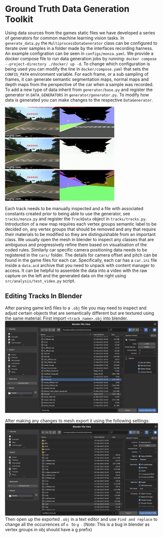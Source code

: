 # Ground Truth Data Generation Toolkit
Using data sources from the games static files we have developed a series of generators for common machine learning vision tasks.
In `generate_data.py` the `MultiprocessDataGenerator` class can be configured to iterate over samples in a folder made by the interfaces recording harness.
An example configration can be seen in `configs/monza.yaml`.
We provide a docker compose file to run data generation jobs by running: `docker compose --project-directory ./docker/ up -d`.
To change which configuration is being used you can modify the line in `docker/compose.yaml` that sets the `CONFIG_PATH` environment variable.
For each frame, or a sub sampling of frames, it can generate semantic segmentation maps, normal maps and depth maps from the perspective of the car when a sample was recorded.
To add a new type of data inherit from `generator/base.py` and register the generator in `DATA_GENERATORS` in `generator/generator.py`.
To modify how data is generated you can make changes to the respective `DataGenerator`.

![semantics](imgs/semantic-maps.gif)
![depth](imgs/depth-maps.gif)
![normals](imgs/normal-maps.gif)

Each track needs to be manually inspected and a file with associated constants created prior to being able to use the generator, see `tracks/monza.py` and register the `TrackData` object in `tracks/tracks.py`.
Introduction of a new map requires each vertex groups semantic label to be decided on, any vertex groups that should be removed and any that require their materials to be modified so they are distinguishable from an important class.
We usually open the mesh in blender to inspect any classes that are ambiguous and progressively refine them based on visualisation of the coded rules.
Similarly car specific camera positioning data needs to be registered in the `cars/` folder.
The details for camera offset and pitch can be found in the game files for each car.
Specifically, each car has a `car.ini` file inside a `data.acd` archive that you need to unpack with content manager to access.
It can be helpful to assemble the data into a video with the raw capture on the left and the generated data on the right using `src/analysis/test_video.py` script.

## Editing Tracks In Blender
After parsing game kn5 files to a `.obj` file you may need to inspect and adjust certain objects that are semantically different but are textured using the same material.
First import `<track_name>.obj` into blender.
![Blender Import Obj](imgs/blender-import-obj.png)

After making any changes to mesh export it using the following settings:
![Blender Export Obj](imgs/blender-export-obj.png)
Then open up the exported `.obj` in a text editor and use `Find and replace` to change all the occurrences of `o ` to `g `. 
(*Note:* This is a bug in blender as vertex groups in obj should have a g prefix)